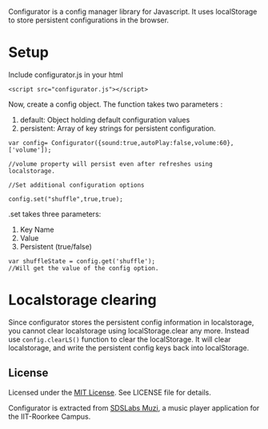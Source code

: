 Configurator is a config manager library for Javascript. It uses localStorage to store persistent configurations in the browser.

# Setup

Include configurator.js in your html

`<script src="configurator.js"></script>`

Now, create a config object. The function takes two parameters :

1. default: Object holding default configuration values
2. persistent: Array of key strings for persistent configuration.

```
var config= Configurator({sound:true,autoPlay:false,volume:60},['volume']);

//volume property will persist even after refreshes using localstorage.

//Set additional configuration options

config.set("shuffle",true,true);
```

.set takes three parameters:

1. Key Name
2. Value
3. Persistent (true/false)

```
var shuffleState = config.get('shuffle');
//Will get the value of the config option.
```

# Localstorage clearing

Since configurator stores the persistent config information in localstorage, you cannot clear localstorage using localStorage.clear any more. Instead use `config.clearLS()` function to clear the localStorage. It will clear localstorage, and write the persistent config keys back into localStorage.

## License

Licensed under the [MIT License](https://nemo.mit-license.org/). See LICENSE file for details.

Configurator is extracted from [SDSLabs Muzi](https://sdslabs.co.in/muzi), a music player application for the IIT-Roorkee Campus.
